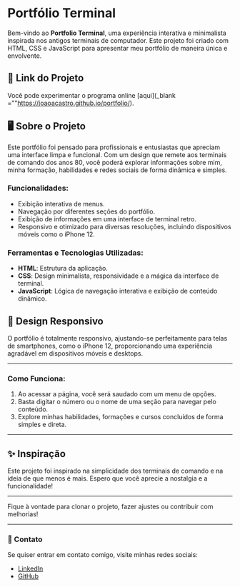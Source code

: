 # Portfólio Terminal

Bem-vindo ao **Portfolio Terminal**, uma experiência interativa e minimalista inspirada nos antigos terminais de computador. Este projeto foi criado com HTML, CSS e JavaScript para apresentar meu portfólio de maneira única e envolvente.

## 🚀 Link do Projeto
Você pode experimentar o programa online [aqui](_blank =""https://joaoacastro.github.io/portfolio/).

## 🖥️ Sobre o Projeto
Este portfólio foi pensado para profissionais e entusiastas que apreciam uma interface limpa e funcional. Com um design que remete aos terminais de comando dos anos 80, você poderá explorar informações sobre mim, minha formação, habilidades e redes sociais de forma dinâmica e simples.

### Funcionalidades:

- Exibição interativa de menus.
- Navegação por diferentes seções do portfólio.
- Exibição de informações em uma interface de terminal retro.
- Responsivo e otimizado para diversas resoluções, incluindo dispositivos móveis como o iPhone 12.

### Ferramentas e Tecnologias Utilizadas:

- **HTML**: Estrutura da aplicação.
- **CSS**: Design minimalista, responsividade e a mágica da interface de terminal.
- **JavaScript**: Lógica de navegação interativa e exibição de conteúdo dinâmico.

## 📱 Design Responsivo
O portfólio é totalmente responsivo, ajustando-se perfeitamente para telas de smartphones, como o iPhone 12, proporcionando uma experiência agradável em dispositivos móveis e desktops.

---

### Como Funciona:

1. Ao acessar a página, você será saudado com um menu de opções.
2. Basta digitar o número ou o nome de uma seção para navegar pelo conteúdo.
3. Explore minhas habilidades, formações e cursos concluídos de forma simples e direta.

---

## ✨ Inspiração

Este projeto foi inspirado na simplicidade dos terminais de comando e na ideia de que menos é mais. Espero que você aprecie a nostalgia e a funcionalidade!

---

Fique à vontade para clonar o projeto, fazer ajustes ou contribuir com melhorias!

---

### 📧 Contato
Se quiser entrar em contato comigo, visite minhas redes sociais:

- [LinkedIn](https://www.linkedin.com/in/joao-ac-castro/)
- [GitHub](https://github.com/joaoacastro)
